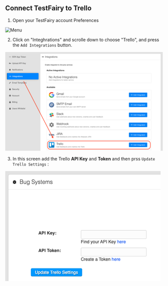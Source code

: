 ## Connect TestFairy to Trello

1. Open your TestFairy account Preferences

![Menu](/img/bug-tracking/jira-cloud-1.png)

2. Click on "Integhrations" and scrolle down to choose "Trello", and press the `Add Integrations` button.

![JIRA-setup](/img/bug-tracking/trello1.png)

3. In this screen add the Trello __API Key__ and __Token__ and then prss `Update Trello Settings` :

![](/img/bug-tracking/trello2.png)

